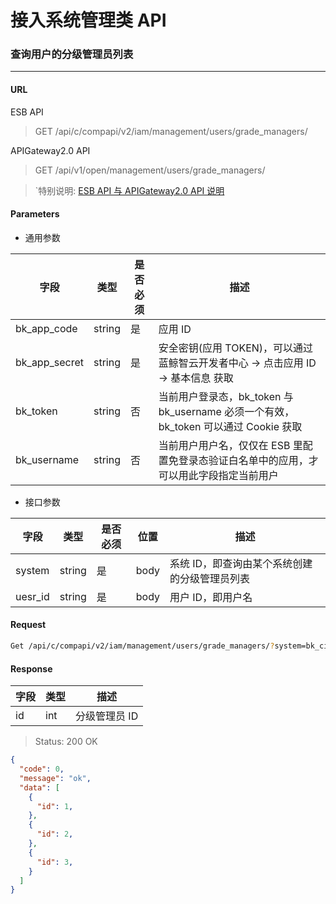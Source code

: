 # 接入系统管理类 API
### 查询用户的分级管理员列表

-------

#### URL

ESB API

> GET /api/c/compapi/v2/iam/management/users/grade_managers/

APIGateway2.0 API

> GET /api/v1/open/management/users/grade_managers/

> `特别说明: [ESB API 与 APIGateway2.0 API 说明](../01-Overview/01-BackendAPIvsESBAPI.md)


#### Parameters

* 通用参数

| 字段 |  类型 |是否必须  | 描述  |
|--------|--------|--------|--------|
|bk_app_code|string|是|应用 ID|
|bk_app_secret|string|是|安全密钥(应用 TOKEN)，可以通过 蓝鲸智云开发者中心 -> 点击应用 ID -> 基本信息 获取|
|bk_token|string|否|当前用户登录态，bk_token 与 bk_username 必须一个有效，bk_token 可以通过 Cookie 获取|
|bk_username|string|否|当前用户用户名，仅仅在 ESB 里配置免登录态验证白名单中的应用，才可以用此字段指定当前用户|

* 接口参数

| 字段 |  类型 |是否必须  | 位置 |描述  |
|--------|--------|--------|--------|--------|
| system | string| 是 | body | 系统 ID，即查询由某个系统创建的分级管理员列表 |
| uesr_id | string | 是 | body | 用户 ID，即用户名 |

#### Request
```bash
Get /api/c/compapi/v2/iam/management/users/grade_managers/?system=bk_ci&user_id=admin
```

#### Response

| 字段      | 类型      | 描述      |
|-----------|-----------|-----------|
| id   | int | 分级管理员 ID |


> Status: 200 OK

```json
{
  "code": 0,
  "message": "ok",
  "data": [
    {
      "id": 1,
    },
    {
      "id": 2,
    },
    {
      "id": 3,
    }
  ]
}
```
